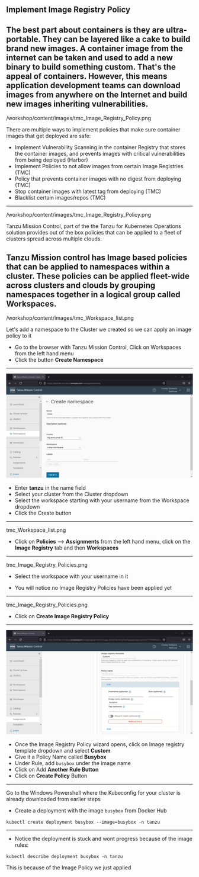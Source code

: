 
## Implement Image Registry Policy

The best part about containers is they are ultra-portable. They can be layered like a cake to build brand new images. A container image from the internet can be taken and used to add a new binary to build something custom. That's the appeal of containers. However, this means application development teams can download images from anywhere on the Internet and build new images inheriting vulnerabilities.
---
/workshop/content/images/tmc_Image_Registry_Policy.png

There are multiple ways to implement policies that make sure container images that get deployed are safe:

- Implement Vulnerability Scanning in the container Registry that stores the container images, and prevents images with critical vulnerabilities from being deployed (Harbor)
- Implement Policies to not allow images from certain Image Registries (TMC)
- Policy that prevents container images with no digest from deploying (TMC)
- Stop container images with latest tag from deploying (TMC)
- Blacklist certain images/repos (TMC)
---
/workshop/content/images/tmc_Image_Registry_Policy.png

Tanzu Mission Control, part of the the Tanzu for Kubernetes Operations solution provides out of the box policies that can be applied to a fleet of clusters spread across multiple clouds.

Tanzu Mission control has Image based policies that can be applied to namespaces within a cluster. These policies can be applied fleet-wide across clusters and clouds by grouping namespaces together in a logical group called **Workspaces**.
---
/workshop/content/images/tmc_Workspace_list.png

Let's add a namespace to the Cluster we created so we can apply an image policy to it

- Go to the browser with Tanzu Mission Control, Click on Workspaces from the left hand menu
- Click the button  **Create Namespace** 

---
![Add Namespace](/workshop/content/images/tmc_Create_namespace.png)
- Enter **tanzu** in the name field
- Select your cluster from the Cluster dropdown
- Select the workspace starting with your username from the Workspace dropdown
- Click the Create button
---
tmc_Workspace_list.png

- Click on **Policies** --> **Assignments** from the left hand menu, click on the **Image Registry** tab and then **Workspaces**
---
tmc_Image_Registry_Policies.png

- Select the workspace with your username in it

- You will notice no Image Registry Policies have been applied yet
---
tmc_Image_Registry_Policies.png

- Click on **Create Image Registry Policy**
---

![TMC Image Policy](../images/tmc_Image_Registry_Busybox_Rule_Create.png)
- Once the Image Registry Policy wizard opens, click on Image registry template dropdown and select **Custom**
- Give it a Policy Name called **Busybox**
- Under Rule, add `busybox` under the image name 
- Click on Add **Another Rule Button**
- Click on **Create Policy** Button

---
Go to the Windows Powershell where the Kubeconfig for your cluster is already downloaded from earlier steps

- Create a deployment with the image `busybox` from Docker Hub
```execute
kubectl create deployment busybox --image=busybox -n tanzu
```
---
- Notice the deployment is stuck and wont progress because of the image rules:
```execute
kubectl describe deployment busybox -n tanzu
```
  This is because of the Image Policy we just applied